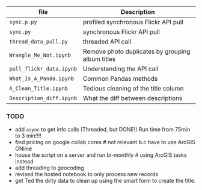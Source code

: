 | file | Description |
|----------|----------|
| `sync.p.py`   | profiled synchronous Flickr API pull   |
| `sync.py`   | synchronous Flickr API pull    |
| `thread_data_pull.py`   | threaded API call   |
| `Wrangle_Me_Not.ipynb`   | Remove photo duplicates by grouping album titles   |
| `pull_flickr_data.ipynb`   | Understanding the API call   |
| `What_Is_A_Panda.ipynb`   | Common Pandas methods   |
| `A_Clean_Title.ipynb`   | Tedious cleaning of the title column   |
| `Description_diff.ipynb`   | What the diff between descriptions   |
 
### TODO
 - add `async` to get info calls (Threaded, but DONE!) Run time from 75min to 3 min!!!!
 - find pricing on google collab cores # not relevant b.c have to use ArcGIS ONline
 - house the script on a server and run bi-monthly # using ArcGIS tasks instead
 - add threading to geocoding
 - revised the hosted notebook to only process new records
 - get Ted the dirty data to clean up using the smart form to create the title.  

